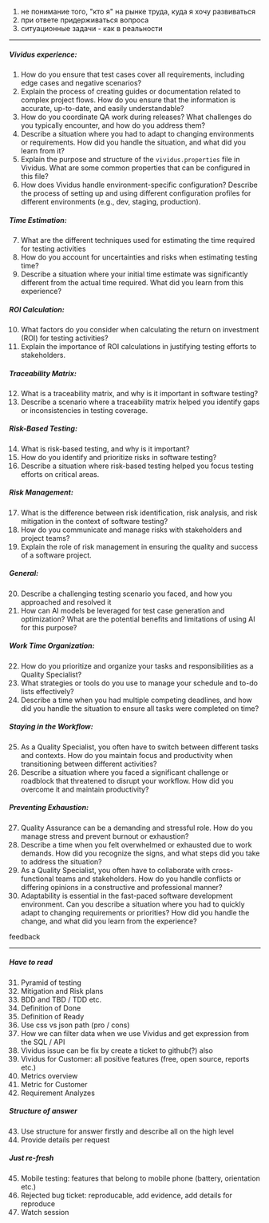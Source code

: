 1. не понимание того, "кто я" на рынке труда, куда я хочу развиваться
2. при ответе придерживаться вопроса
3. ситуационные задачи - как в реальности
___
##### Vividus experience:
1. How do you ensure that test cases cover all requirements, including edge cases and negative scenarios?
2. Explain the process of creating guides or documentation related to complex project flows. How do you ensure that the information is accurate, up-to-date, and easily understandable?
3. How do you coordinate QA work during releases? What challenges do you typically encounter, and how do you address them?
4. Describe a situation where you had to adapt to changing environments or requirements. How did you handle the situation, and what did you learn from it?
5. Explain the purpose and structure of the `vividus.properties` file in Vividus. What are some common properties that can be configured in this file?
6. How does Vividus handle environment-specific configuration? Describe the process of setting up and using different configuration profiles for different environments (e.g., dev, staging, production).

##### Time Estimation:
7. What are the different techniques used for estimating the time required for testing activities
8. How do you account for uncertainties and risks when estimating testing time?
9. Describe a situation where your initial time estimate was significantly different from the actual time required. What did you learn from this experience?

##### ROI Calculation:
10. What factors do you consider when calculating the return on investment (ROI) for testing activities?
11. Explain the importance of ROI calculations in justifying testing efforts to stakeholders.

##### Traceability Matrix:
12. What is a traceability matrix, and why is it important in software testing?
13. Describe a scenario where a traceability matrix helped you identify gaps or inconsistencies in testing coverage.

##### Risk-Based Testing:
14. What is risk-based testing, and why is it important?
15. How do you identify and prioritize risks in software testing?
16. Describe a situation where risk-based testing helped you focus testing efforts on critical areas.

##### Risk Management:
17. What is the difference between risk identification, risk analysis, and risk mitigation in the context of software testing?
18. How do you communicate and manage risks with stakeholders and project teams?
19. Explain the role of risk management in ensuring the quality and success of a software project.

##### General:
20. Describe a challenging testing scenario you faced, and how you approached and resolved it
21. How can AI models be leveraged for test case generation and optimization? What are the potential benefits and limitations of using AI for this purpose?

##### Work Time Organization:
22. How do you prioritize and organize your tasks and responsibilities as a Quality Specialist?
23. What strategies or tools do you use to manage your schedule and to-do lists effectively?
24. Describe a time when you had multiple competing deadlines, and how did you handle the situation to ensure all tasks were completed on time?

##### Staying in the Workflow:
25. As a Quality Specialist, you often have to switch between different tasks and contexts. How do you maintain focus and productivity when transitioning between different activities?
26. Describe a situation where you faced a significant challenge or roadblock that threatened to disrupt your workflow. How did you overcome it and maintain productivity?

##### Preventing Exhaustion:
27. Quality Assurance can be a demanding and stressful role. How do you manage stress and prevent burnout or exhaustion?
28. Describe a time when you felt overwhelmed or exhausted due to work demands. How did you recognize the signs, and what steps did you take to address the situation?
29. As a Quality Specialist, you often have to collaborate with cross-functional teams and stakeholders. How do you handle conflicts or differing opinions in a constructive and professional manner?
30. Adaptability is essential in the fast-paced software development environment. Can you describe a situation where you had to quickly adapt to changing requirements or priorities? How did you handle the change, and what did you learn from the experience?

feedback
___
##### Have to read 
31. Pyramid of testing
32. Mitigation and Risk plans
33. BDD and TBD / TDD etc.
34. Definition of Done
35. Definition of Ready
36. Use css vs json path (pro / cons)
37. How we can filter data when we use Vividus and get expression from the SQL / API
38. Vividus issue can be fix by create a ticket to github(?) also
39. Vividus for Customer: all positive features (free, open source, reports etc.)
40. Metrics overview
41. Metric for Customer
42. Requirement Analyzes
##### Structure of answer
43. Use structure for answer firstly and describe all on the high level
44. Provide details per request
##### Just re-fresh
45. Mobile testing: features that belong to mobile phone (battery, orientation etc.)
46. Rejected bug ticket: reproducable, add evidence, add details for reproduce
47. Watch session

